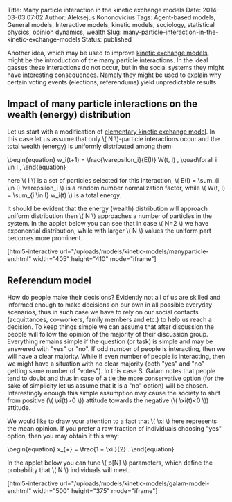 Title: Many particle interaction in the kinetic exchange models
Date: 2014-03-03 07:02
Author: Aleksejus Kononovicius
Tags: Agent-based models, General models, Interactive models, kinetic models, sociology, statistical physics, opinion dynamics, wealth
Slug: many-particle-interaction-in-the-kinetic-exchange-models
Status: published

Another idea, which may be used to improve
[kinetic exchange
models](/tag/kinetic-models), might be the
introduction of the many particle interactions. In the ideal gasses
these interactions do not occur, but in the social systems they might
have interesting consequences. Namely they might be used to explain why
certain voting events (elections, referendums) yield unpredictable
results.<!--more-->

Impact of many particle interactions on the wealth (energy) distribution
------------------------------------------------------------------------

Let us start with a modification of [elementary kinetic exchange
model](/elementary-kinetic-exchange-models "Elementary kinetic exchange models").
In this case let us assume that only \\\(  N \\\)-particle interactions
occur and the total wealth (energy) is uniformly distributed among them:


\begin{equation}
 w\_i(t+1) = \frac{\varepsilon\_i}{E(I)} W(t, I) , \quad\forall i \in I , 
\end{equation}


here \\\(  I \\\) is a set of particles selected for this interaction,
\\\(  E(I) = \sum\_{i \in I} \varepsilon\_i  \\\) is a random number
normalization factor, while \\\(  W(t, I) = \sum\_{i \in I} w\_i(t) \\\) is a total energy.

It should be evident that the energy (wealth) distribution will approach
uniform distribution then \\\(  N \\\) approaches a number of particles
in the system. In the applet below you can see that in case \\\( N=2 \\\) we have exponential distribution, while with larger \\\(  N \\\)
values the uniform part becomes more prominent.

[html5-interactive
url="/uploads/models/kinetic-models/manyparticle-en.html"
width="405" height="410" mode="iframe"]

Referendum model
----------------

How do people make their decisions? Evidently not all of us are skilled
and informed enough to make decisions on our own in all possible
everyday scenarios, thus in such case we have to rely on our social
contacts (acquittances, co-workers, family members and etc.) to help us
reach a decision. To keep things simple we can assume that after
discussion the people will follow the opinion of the majority of their
discussion group. Everything remains simple if the question (or task) is
simple and may be answered with "yes" or "no". If odd number of people
is interacting, then we will have a clear majority. While if even number
of people is interacting, then we might have a situation with no clear
majority (both "yes" and "no" getting same number of "votes"). In this
case S. Galam notes that people tend to doubt and thus in case of a tie
the more conservative option (for the sake of simplicity let us assume
that it is a "no" option) will be chosen. Interestingly enough this
simple assumption may cause the society to shift from positive (\\\( \xi(t)&gt;0 \\\)) attitude towards the negative (\\\(  \xi(t)&lt;0 \\\))
attitude.

We would like to draw your attention to a fact that \\\(  \xi \\\) here
represents the mean opinion. If you prefer a raw fraction of individuals
choosing "yes" option, then you may obtain it this way:


\begin{equation}
 x\_{+} = \frac{1 + \xi }{2} . 
\end{equation}


In the applet below you can tune \\\(  p\[N\] \\\) parameters, which
define the probability that \\\(  N \\\) individuals will meet.

[html5-interactive
url="/uploads/models/kinetic-models/galam-model-en.html"
width="500" height="375" mode="iframe"]
